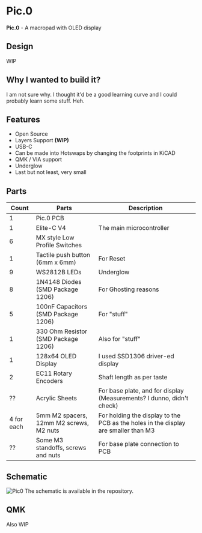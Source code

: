# **Pic.0**
**Pic.0** - A macropad with OLED display

## Design
WIP

## Why I wanted to build it?
I am not sure why. I thought it'd be a good learning curve and I could probably learn some stuff. Heh.

## Features
+ Open Source
+ Layers Support **(WIP)**
+ USB-C
+ Can be made into Hotswaps by changing the footprints in KiCAD
+ QMK / VIA support
+ Underglow
+ Last but not least, very small

## Parts
| Count        | Parts                                    | Description                                                                        |
| ------------ | ---------------------------------------- | ---------------------------------------------------------------------------------- |
| 1            | Pic.0 PCB                                |                                                                                    |
| 1            | Elite-C V4                               | The main microcontroller                                                           |
| 6            | MX style Low Profile Switches            |                                                                                    |
| 1            | Tactile push button (6mm x 6mm)          | For Reset                                                                          |
| 9            | WS2812B LEDs                             | Underglow                                                                          |
| 8            | 1N4148 Diodes (SMD Package 1206)         | For Ghosting reasons                                                               |
| 5            | 100nF Capacitors (SMD Package 1206)      | For "stuff"                                                                        |
| 1            | 330 Ohm Resistor (SMD Package 1206)      | Also for "stuff"                                                                   |
| 1            | 128x64 OLED Display                      | I used SSD1306 driver-ed display                                                   |
| 2            | EC11 Rotary Encoders                     | Shaft length as per taste                                                          |
| ??           | Acrylic Sheets                           | For base plate, and for display (Measurements? I dunno, didn't check)              |
| 4 for each   | 5mm M2 spacers, 12mm M2 screws, M2 nuts  | For holding the display to the PCB as the holes in the display are smaller than M3 |
| ??           | Some M3 standoffs, screws and nuts       | For base plate connection to PCB                                                   |

## Schematic
![Pic0](https://user-images.githubusercontent.com/22396923/230657075-0efdc150-4766-44db-8dbe-2f8cbfaad3df.png)
The schematic is available in the repository.

## QMK
Also WIP


